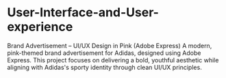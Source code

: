 # User-Interface-and-User-experience
Brand Advertisement – UI/UX Design in Pink (Adobe Express) A modern, pink-themed brand advertisement for Adidas, designed using Adobe Express. This project focuses on delivering a bold, youthful aesthetic while aligning with Adidas's sporty identity through clean UI/UX principles.
